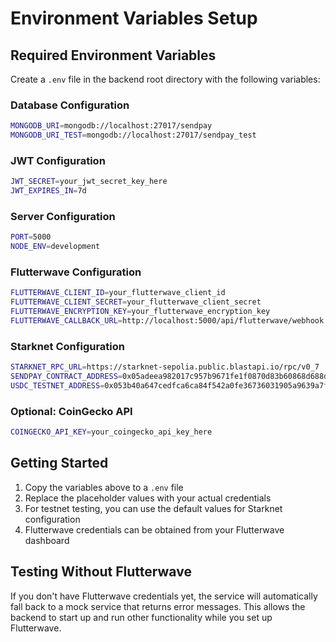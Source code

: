 # Environment Variables Setup

## Required Environment Variables

Create a `.env` file in the backend root directory with the following variables:

### Database Configuration
```bash
MONGODB_URI=mongodb://localhost:27017/sendpay
MONGODB_URI_TEST=mongodb://localhost:27017/sendpay_test
```

### JWT Configuration
```bash
JWT_SECRET=your_jwt_secret_key_here
JWT_EXPIRES_IN=7d
```

### Server Configuration
```bash
PORT=5000
NODE_ENV=development
```

### Flutterwave Configuration
```bash
FLUTTERWAVE_CLIENT_ID=your_flutterwave_client_id
FLUTTERWAVE_CLIENT_SECRET=your_flutterwave_client_secret
FLUTTERWAVE_ENCRYPTION_KEY=your_flutterwave_encryption_key
FLUTTERWAVE_CALLBACK_URL=http://localhost:5000/api/flutterwave/webhook
```

### Starknet Configuration
```bash
STARKNET_RPC_URL=https://starknet-sepolia.public.blastapi.io/rpc/v0_7
SENDPAY_CONTRACT_ADDRESS=0x05adeea982017c957b9671fe1f0870d83b60868d688dca39681b415493c3ae99
USDC_TESTNET_ADDRESS=0x053b40a647cedfca6ca84f542a0fe36736031905a9639a7f19a3c1e66bfd5080
```


### Optional: CoinGecko API
```bash
COINGECKO_API_KEY=your_coingecko_api_key_here
```

## Getting Started

1. Copy the variables above to a `.env` file
2. Replace the placeholder values with your actual credentials
3. For testnet testing, you can use the default values for Starknet configuration
4. Flutterwave credentials can be obtained from your Flutterwave dashboard

## Testing Without Flutterwave

If you don't have Flutterwave credentials yet, the service will automatically fall back to a mock service that returns error messages. This allows the backend to start up and run other functionality while you set up Flutterwave.
